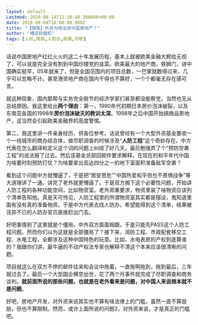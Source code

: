 ```yaml
---
layout: default
Lastmod: 2020-08-14T12:38:40.366846+00:00
date: 2018-08-04T16:00:00.000Z
title: "【随笔】外资为啥没进中国房地产？"
author: "槽点挖掘机"
tags: [人防,物资,人防办,欧美,尽职]
---
```


话说中国房地产红红火火的这二十年发展历程，基本上就被欧美金融大鳄给无视了，可以说是完全没有割到中国炒楼党的韭菜。欧美最大的地产商，铁狮门，进中国确实挺早，05年就来了，但是全国范围内的项目总数，一巴掌就数得过来，几乎可以忽略不计。甚至港资地产商在国内干得也不算好，一个个都毫无存在感可言。

就这种现象，国内那帮与实务完全脱节的经济学家们甚至都没能察觉，当然也无从总结原因。我这里给出**两个理由**：第一，1990年代初期日本房价泡沫破裂，以及东南亚各国的1998年**房价泡沫破灭的教训太深**。1998年之后中国开始搞商品房地产，这当然会引起欧美金融界的高度警惕。

第二，我这里讲一件亲身经历，供各位参考。话说曾经有一个大型外资基金要收一个一线城市的商办综合体，做尽职调查的时候涉及“**人防工程**”这个奇妙存在。中方代表在怎么翻译和定义这个词的问题上纠结了好几天，最后勉强弄了个“预防空袭工程”的说法报了过去。然后该基金总部回邮件要求解释，在现在的和平年代中国为啥要时刻预防打仗？为啥要拿出高达四分之一的地下室面积准备敌军空袭？

看到这个问题中方就懵逼了，于是把“居安思危”“中国热爱和平但也不畏惧战争”等大道理讲了一通。讲完了老外就更懵逼了。于是双方搁下这个必要性问题，开始讲人防工程的各种功能空间，比如物资室。老外郑重要求，物资里装了啥物资应该列个清单告知他。真是天可怜见，人防工程里的所谓物资室其实都是摆设，鬼知道里面有没有真的准备物资。于是中方代表去找人防办，希望能得到这个清单，结果被诧异不已的人防办官员直接赶出门去。

好吧事情到了这里就是个僵局。中外双方面面相觑，于是只能先PASS这个人防工程问题。然而你们以为这就是全部僵局了？接下来，消防工程、市政配套移交工程、水电工程，全都涉及这种中国特色的玩意。比如，水电表房的产权到底算谁的？我跟你们讲，最牛逼的不动产权法专家也解释不清这个本来应该很清晰的问题。

项目就这么在双方不停的邮件往来和会议中拖着，一直拖啊拖到，拖到最后，三年就过去了。最后一个大型国企横空出世，花了两个月事件就完成了尽职调查和商务谈判。**就前面所说的那些问题，也就是在老外看来是问题，对中国人来说根本就不是问题**。

好吧，房地产开发，对外资来说其实也不算有啥法律上的门槛，虽然一直不算鼓励，但也不算限制。然而，或许上面所说的问题2，对外资来说，才是真正的门槛吧。
